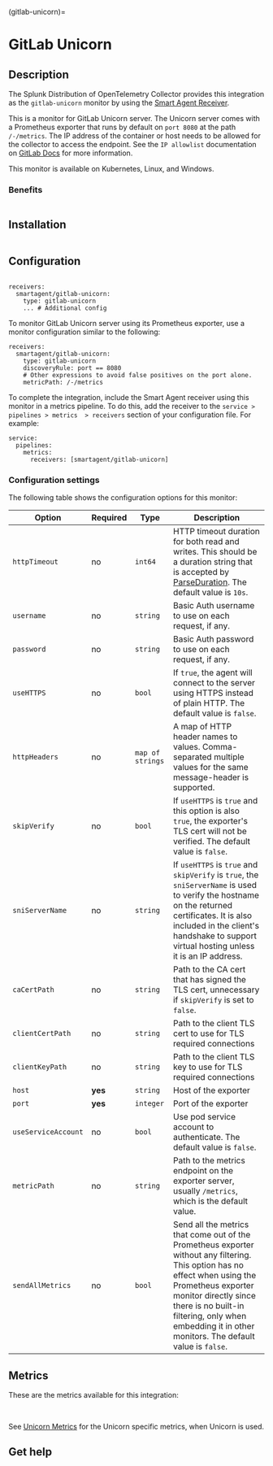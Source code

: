 (gitlab-unicorn)=

# GitLab Unicorn

<meta name="Description" content="Use this Splunk Observability Cloud integration for the GitLab Unicorn monitor. See benefits, install, configuration, and metrics">

## Description

The Splunk Distribution of OpenTelemetry Collector provides this integration as the `gitlab-unicorn` monitor by using the [Smart Agent Receiver](https://github.com/signalfx/splunk-otel-collector/tree/main/internal/receiver/smartagentreceiver).

This is a monitor for GitLab Unicorn server. The Unicorn server comes with a Prometheus exporter that runs by default on `port 8080` at the path `/-/metrics`. The IP address of the container or host needs to be allowed for the collector to access the endpoint. See the `IP allowlist` documentation on [GitLab Docs](https://docs.gitlab.com/) for more information.

This monitor is available on Kubernetes, Linux, and Windows.

### Benefits

```{include} /_includes/benefits.md
```

## Installation

```{include} /_includes/collector-installation.md
```

## Configuration

```{include} /_includes/configuration.md
```

```
receivers:
  smartagent/gitlab-unicorn: 
    type: gitlab-unicorn
    ... # Additional config
```

To monitor GitLab Unicorn server using its Prometheus exporter, use a monitor configuration similar to the following:

```
receivers:
  smartagent/gitlab-unicorn: 
    type: gitlab-unicorn
    discoveryRule: port == 8080  
    # Other expressions to avoid false positives on the port alone.
    metricPath: /-/metrics
```    

To complete the integration, include the Smart Agent receiver using this monitor in a metrics pipeline. To do this, add the receiver to the `service > pipelines > metrics  > receivers` section of your configuration file. For example:

```
service:
  pipelines:
    metrics:
      receivers: [smartagent/gitlab-unicorn]
```
### Configuration settings

The following table shows the configuration options for this monitor:

| Option | Required | Type | Description |
| --- | --- | --- | --- |
| `httpTimeout` | no | `int64` | HTTP timeout duration for both read and writes. This should be a duration string that is accepted by [ParseDuration](https://golang.org/pkg/time/#ParseDuration). The default value is `10s`. |
| `username` | no | `string` | Basic Auth username to use on each request, if any. |
| `password` | no | `string` | Basic Auth password to use on each request, if any. |
| `useHTTPS` | no | `bool` | If `true`, the agent will connect to the server using HTTPS instead of plain HTTP. The default value is `false`. |
| `httpHeaders` | no | `map of strings` | A map of HTTP header names to values. Comma-separated multiple values for the same message-header is supported. |
| `skipVerify` | no | `bool` | If `useHTTPS` is `true` and this option is also `true`, the exporter's TLS cert will not be verified. The default value is `false`. |
| `sniServerName` | no | `string` | If `useHTTPS` is `true` and `skipVerify` is `true`, the `sniServerName` is used to verify the hostname on the returned certificates. It is also included in the client's handshake to support virtual hosting unless it is an IP address. |
| `caCertPath` | no | `string` | Path to the CA cert that has signed the TLS cert, unnecessary if `skipVerify` is set to `false`. |
| `clientCertPath` | no | `string` | Path to the client TLS cert to use for TLS required connections |
| `clientKeyPath` | no | `string` | Path to the client TLS key to use for TLS required connections |
| `host` | **yes** | `string` | Host of the exporter |
| `port` | **yes** | `integer` | Port of the exporter |
| `useServiceAccount` | no | `bool` | Use pod service account to authenticate. The default value is `false`.  |
| `metricPath` | no | `string` | Path to the metrics endpoint on the exporter server, usually `/metrics`, which is the default value.  |
| `sendAllMetrics` | no | `bool` | Send all the metrics that come out of the Prometheus exporter without any filtering. This option has no effect when using the Prometheus exporter monitor directly since there is no built-in filtering, only when embedding it in other monitors. The default value is `false`.  |

## Metrics

These are the metrics available for this integration:

<div class="metrics-table" type="gitlab-unicorn" include="markdown"></div>

<br>

See [Unicorn Metrics](https://docs.gitlab.com/13.12/ee/administration/monitoring/prometheus/gitlab_metrics.html#unicorn-metrics) for the Unicorn specific metrics, when Unicorn is used.

## Get help

```{include} /_includes/troubleshooting.md
```
